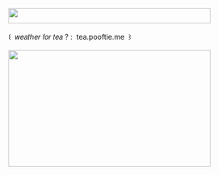 <img width="400" height="30" src="https://middlepot.com/img/lacey.png">\
  \
 ‌ ‌ ‌ ‌ ‌ ‌ ‌ ‌ ‌ ‌ ‌ ‌꒰ ‌ 𝑤𝑒𝑎𝑡ℎ𝑒𝑟 𝑓𝑜𝑟 𝑡𝑒𝑎 ? : ‌ tea.pooftie.me ‌ ꒱\
  \
<img width="400" height="230" src="https://middlepot.com/img/tableware.png">
